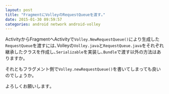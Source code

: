 ```yaml
---
layout: post
title: "FragmentにVolleyのRequestQueueを渡す｡"
date: 2015-01-30 09:59:57
categories: android network android-volley
---
```

<p>ActivityからFragmentへActivityで<code>Volley.NewRequestQueue()</code>により生成した<code>RequestQueue</code>を渡すには､Volleyの<code>Volley.java</code>と<code>RequestQueue.java</code>をそれぞれ継承したクラスを作成し､<code>Serializable</code>を実装し､<code>Bundle</code>で渡す以外の方法はありますか｡</p>

<p>それともフラグメント側で<code>Volley.newRequestQueue()</code>を書いてしまっても良いのでしょうか｡</p>

<p>よろしくお願いします｡</p>
